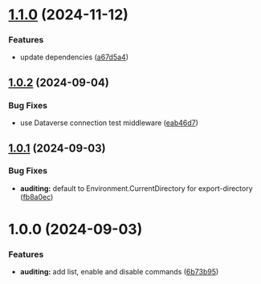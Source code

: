 # [1.1.0](https://github.com/3mpowered/Dataverse.Convenience/compare/v1.0.2...v1.1.0) (2024-11-12)


### Features

* update dependencies ([a67d5a4](https://github.com/3mpowered/Dataverse.Convenience/commit/a67d5a42d71c6cbdd3a7f7592fef4b2004cd85f7))

## [1.0.2](https://github.com/3mpowered/Dataverse.Convenience/compare/v1.0.1...v1.0.2) (2024-09-04)


### Bug Fixes

* use Dataverse connection test middleware ([eab46d7](https://github.com/3mpowered/Dataverse.Convenience/commit/eab46d73a7009c509e555281610904e0e8226b5c))

## [1.0.1](https://github.com/3mpowered/Dataverse.Convenience/compare/v1.0.0...v1.0.1) (2024-09-03)


### Bug Fixes

* **auditing:** default to Environment.CurrentDirectory for export-directory ([fb8a0ec](https://github.com/3mpowered/Dataverse.Convenience/commit/fb8a0ecb4c5dbc63098a60d779b23a70c1642a4b))

# 1.0.0 (2024-09-03)


### Features

* **auditing:** add list, enable and disable commands ([6b73b95](https://github.com/3mpowered/Dataverse.Convenience/commit/6b73b957a067214a07e47682d9851eb64f47418c))

